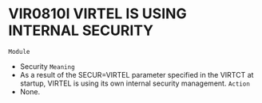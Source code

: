 # VIR0810I VIRTEL IS USING INTERNAL SECURITY
`Module`
- Security
`Meaning`
- As a result of the SECUR=VIRTEL parameter specified in the VIRTCT at startup, VIRTEL is using its own internal security management.
`Action`
- None.
